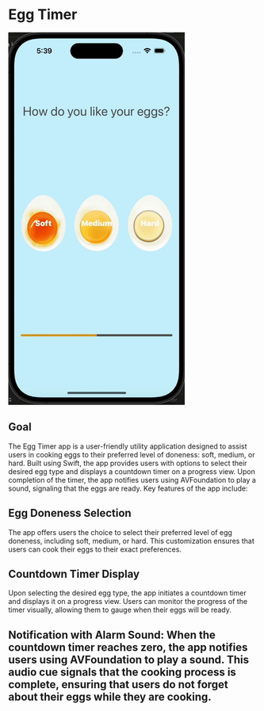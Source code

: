 # Egg Timer

![Egg-Timer](Documentation/Egg-Timer.gif)

## Goal

The Egg Timer app is a user-friendly utility application designed to assist users in cooking eggs to their preferred level of doneness: soft, medium, or hard. Built using Swift, the app provides users with options to select their desired egg type and displays a countdown timer on a progress view. Upon completion of the timer, the app notifies users using AVFoundation to play a sound, signaling that the eggs are ready. Key features of the app include:

## Egg Doneness Selection 
The app offers users the choice to select their preferred level of egg doneness, including soft, medium, or hard. This customization ensures that users can cook their eggs to their exact preferences.

## Countdown Timer Display 
Upon selecting the desired egg type, the app initiates a countdown timer and displays it on a progress view. Users can monitor the progress of the timer visually, allowing them to gauge when their eggs will be ready.

## Notification with Alarm Sound: When the countdown timer reaches zero, the app notifies users using AVFoundation to play a sound. This audio cue signals that the cooking process is complete, ensuring that users do not forget about their eggs while they are cooking.

